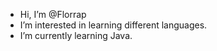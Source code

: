 -  Hi, I’m @Florrap
-  I’m interested in learning different languages.
-  I’m currently learning Java.

<!---
Florrap/Florrap is a ✨ special ✨ repository because its `README.md` (this file) appears on your GitHub profile.
You can click the Preview link to take a look at your changes.
--->
